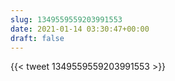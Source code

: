 ```yaml
---
slug: 1349559559203991553
date: 2021-01-14 03:30:47+00:00
draft: false
---
```


{{< tweet 1349559559203991553 >}}
